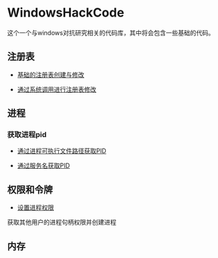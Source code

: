 # WindowsHackCode

这个一个与windows对抗研究相关的代码库，其中将会包含一些基础的代码。

## 注册表

* [基础的注册表创建与修改](https://github.com/knightswd/WindowsHackCode/blob/main/Reg/reg.cpp)

* [通过系统调用进行注册表修改](https://github.com/knightswd/WindowsHackCode/blob/main/Reg/RegSyscall/reg/reg.cpp)

## 进程

### 获取进程pid

* [通过进程可执行文件路径获取PID](https://github.com/knightswd/WindowsHackCode/blob/main/Process/GetPid/GetFilePid.cpp)

* [通过服务名获取PID](https://github.com/knightswd/WindowsHackCode/blob/main/Process/GetPid/GetServicePid.cpp)

## 权限和令牌

* [设置进程权限](https://github.com/knightswd/WindowsHackCode/blob/main/Privilege%26Token/SetPrivilege.cpp)

获取其他用户的进程句柄权限并创建进程

## 内存
